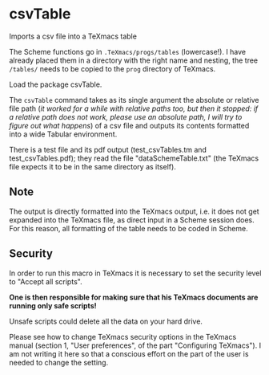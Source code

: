 # csvTable
Imports a csv file into a TeXmacs table

The Scheme functions go in `.TeXmacs/progs/tables` (lowercase!). I have already placed them in a directory with the right name and nesting, the tree `/tables/` needs to be copied to the `prog` directory of TeXmacs.

Load the package csvTable.

The `csvTable` command takes as its single argument the absolute or relative file path (*it worked for a while with relative paths too, but then it stopped: if a relative path does not work, please use an absolute path, I will try to figure out what happens*) of a csv file and outputs its contents formatted into a wide Tabular environment.

There is a test file and its pdf output (test_csvTables.tm and test_csvTables.pdf); they read the file "dataSchemeTable.txt" (the TeXmacs file expects it to be in the same directory as itself).

## Note

The output is directly formatted into the TeXmacs output, i.e. it does not get expanded into the TeXmacs file, as direct input in a Scheme session does. For this reason, all formatting of the table needs to be coded in Scheme.

## Security

In order to run this macro in TeXmacs it is necessary to set the security level to "Accept all scripts".

**One is then responsible for making sure that his TeXmacs documents are running only safe scripts!** 

Unsafe scripts could delete all the data on your hard drive.

Please see how to change TeXmacs security options in the TeXmacs manual (section 1, "User preferences", of the part "Configuring TeXmacs"). I am not writing it here so that a conscious effort on the part of the user is needed to change the setting.
